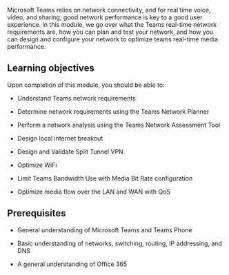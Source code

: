 Microsoft Teams relies on network connectivity, and for real time voice, video, and sharing; good network performance is key to a good user experience. In this module, we go over what the Teams real-time network requirements are, how you can plan and test your network, and how you can design and configure your network to optimize teams real-time media performance.

## Learning objectives

Upon completion of this module, you should be able to:

- Understand Teams network requirements

- Determine network requirements using the Teams Network Planner

- Perform a network analysis using the Teams Network Assessment Tool

- Design local internet breakout

- Design and Validate Split Tunnel VPN

- Optimize WiFi

- Limit Teams Bandwidth Use with Media Bit Rate configuration

- Optimize media flow over the LAN and WAN with QoS

## Prerequisites

- General understanding of Microsoft Teams and Teams Phone

- Basic understanding of networks, switching, routing, IP addressing, and DNS

- A general understanding of Office 365

